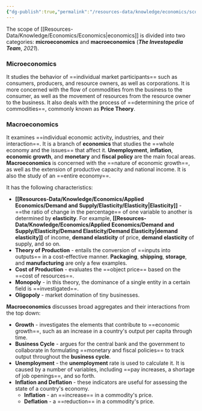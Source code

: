 ```yaml
---
{"dg-publish":true,"permalink":"/resources-data/knowledge/economics/scope-of-economics/"}
---
```


The scope of [[Resources-Data/Knowledge/Economics/Economics\|economics]] is divided into two categories: **microeconomics** and **macroeconomics** (***The Investopedia Team***, *2021*).

### Microeconomics
It studies the behavior of ==individual market participants== such as consumers, producers, and resource owners, as well as corporations. It is more concerned with the flow of commodities from the business to the consumer, as well as the movement of resources from the resource owner to the business. It also deals with the process of ==determining the price of commodities==, commonly known as **Price Theory**.

### Macroeconomics
It examines ==individual economic activity, industries, and their interaction==. It is a branch of **economics** that studies the ==whole economy and the issues== that affect it. **Unemployment**, **inflation**, **economic growth**, and **monetary** and **fiscal policy** are the main focal areas. **Macroeconomics** is concerned with the ==nature of economic growth==, as well as the extension of productive capacity and national income. It is also the study of an ==entire economy==.

It has the following characteristics:

* **[[Resources-Data/Knowledge/Economics/Applied Economics/Demand and Supply/Elasticity/Elasticity\|Elasticity]]** - ==the ratio of change in the percentage== of one variable to another is determined by **elasticity**. For example, **[[Resources-Data/Knowledge/Economics/Applied Economics/Demand and Supply/Elasticity/Demand Elasticity/Demand Elasticity\|demand elasticity]]** of income, **demand elasticity** of price, **demand elasticity** of supply, and so on.
* **Theory of Production** - entails the conversion of ==inputs into outputs== in a cost-effective manner. **Packaging**, **shipping**, **storage**, and **manufacturing** are only a few examples.
* **Cost of Production** - evaluates the ==object price== based on the ==cost of resources==.
* **Monopoly** - in this theory, the dominance of a single entity in a certain field is ==investigated==.
* **Oligopoly** - market domination of tiny businesses.

**Macroeconomics** discusses broad aggregates and their interactions from the top down:
* **Growth** - investigates the elements that contribute to ==economic growth==, such as an increase in a country's output per capita through time.
* **Business Cycle** - argues for the central bank and the government to collaborate in formulating ==monetary and fiscal policies== to track output throughout the **business cycle**.
* **Unemployment** - the **unemployment** rate is used to calculate it. It is caused by a number of variables, including ==pay increases, a shortage of job openings==, and so forth.
* **Inflation and Deflation** - these indicators are useful for assessing the state of a country's economy.
	* **Inflation** - an ==increase== in a commodity's price.
	* **Deflation** - a ==reduction== in a commodity's price.
